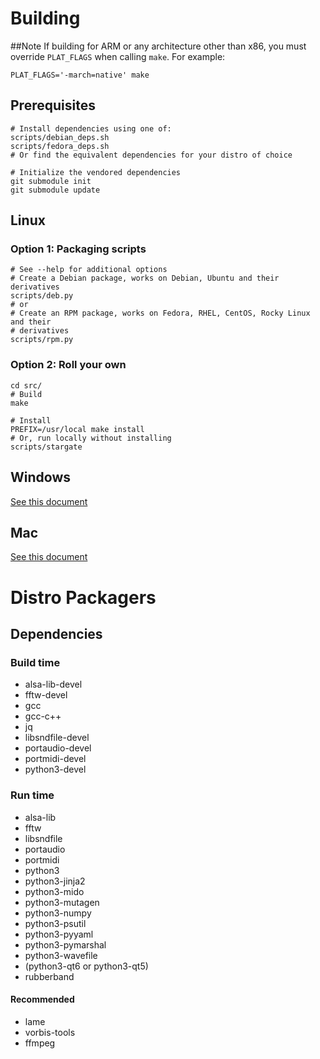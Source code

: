 # Building
##Note
If building for ARM or any architecture other than x86, you must override
`PLAT_FLAGS` when calling `make`.  For example:
```
PLAT_FLAGS='-march=native' make
```

## Prerequisites
```
# Install dependencies using one of:
scripts/debian_deps.sh
scripts/fedora_deps.sh
# Or find the equivalent dependencies for your distro of choice

# Initialize the vendored dependencies
git submodule init
git submodule update

```
## Linux
### Option 1: Packaging scripts
```
# See --help for additional options
# Create a Debian package, works on Debian, Ubuntu and their derivatives
scripts/deb.py
# or
# Create an RPM package, works on Fedora, RHEL, CentOS, Rocky Linux and their
# derivatives
scripts/rpm.py
```
### Option 2: Roll your own
```
cd src/
# Build
make

# Install
PREFIX=/usr/local make install
# Or, run locally without installing
scripts/stargate
```
## Windows
[See this document](../src/windows/README.md)

## Mac
[See this document](./building_for_mac.md)

# Distro Packagers
## Dependencies
### Build time
- alsa-lib-devel
- fftw-devel
- gcc
- gcc-c++
- jq
- libsndfile-devel
- portaudio-devel
- portmidi-devel
- python3-devel

### Run time
- alsa-lib
- fftw
- libsndfile
- portaudio
- portmidi
- python3
- python3-jinja2
- python3-mido
- python3-mutagen
- python3-numpy
- python3-psutil
- python3-pyyaml
- python3-pymarshal
- python3-wavefile
- (python3-qt6 or python3-qt5)
- rubberband

#### Recommended
- lame
- vorbis-tools
- ffmpeg
